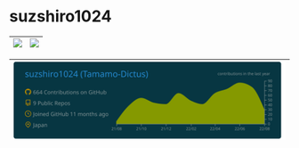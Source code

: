 # suzshiro1024

|![](https://github-readme-stats.vercel.app/api/top-langs/?username=suzshiro1024&count_private=true&layout=compact&theme=solarized-dark&langs_count=15&hide=HTML,CSS)|![](https://github-readme-stats.vercel.app/api?username=suzshiro1024&count_private=true&theme=solarized-dark)|
|---|---|

|![](https://raw.githubusercontent.com/suzshiro1024/suzshiro1024/main/profile-summary-card-output/solarized_dark/0-profile-details.svg)|
|---|
